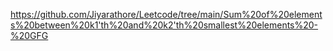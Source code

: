 https://github.com/Jiyarathore/Leetcode/tree/main/Sum%20of%20elements%20between%20k1'th%20and%20k2'th%20smallest%20elements%20-%20GFG
